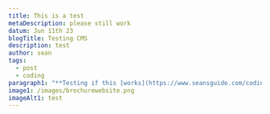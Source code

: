 ```yaml
---
title: This is a test
metaDescription: please still work
datum: Jun 11th 23
blogTitle: Testing CMS
description: test
author: sean
tags:
  - post
  - coding
paragraph1: "**T﻿esting if this [works](https://www.seansguide.com/coding-blogs/)**"
image1: /images/brochurewebsite.png
imageAlt1: test
---
```

